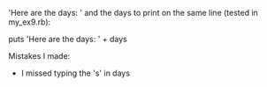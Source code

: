 'Here are the days: ' and the days to print on the same line (tested in my_ex9.rb):

puts 'Here are the days: ' + days


Mistakes I made:
- I missed typing the 's' in days
